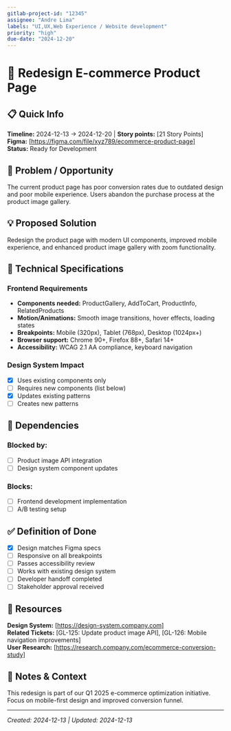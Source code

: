 ```yaml
---
gitlab-project-id: "12345"
assignee: "Andre Lima"
labels: "UI,UX,Web Experience / Website development"
priority: "high"
due-date: "2024-12-20"
---
```


# 🎨 Redesign E-commerce Product Page

## 📋 Quick Info
**Timeline:** 2024-12-13 → 2024-12-20 | **Story points:** [21 Story Points]  
**Figma:** [https://figma.com/file/xyz789/ecommerce-product-page]  
**Status:** Ready for Development  

## 🎯 Problem / Opportunity
The current product page has poor conversion rates due to outdated design and poor mobile experience. Users abandon the purchase process at the product image gallery.

## 💡 Proposed Solution
Redesign the product page with modern UI components, improved mobile experience, and enhanced product image gallery with zoom functionality.

## 🔧 Technical Specifications
### Frontend Requirements
- **Components needed:** ProductGallery, AddToCart, ProductInfo, RelatedProducts
- **Motion/Animations:** Smooth image transitions, hover effects, loading states
- **Breakpoints:** Mobile (320px), Tablet (768px), Desktop (1024px+)
- **Browser support:** Chrome 90+, Firefox 88+, Safari 14+
- **Accessibility:** WCAG 2.1 AA compliance, keyboard navigation

### Design System Impact
- [x] Uses existing components only
- [ ] Requires new components (list below)
- [x] Updates existing patterns
- [ ] Creates new patterns

## 🔗 Dependencies
### Blocked by:
- [ ] Product image API integration
- [ ] Design system component updates

### Blocks:
- [ ] Frontend development implementation
- [ ] A/B testing setup

## ✅ Definition of Done
- [x] Design matches Figma specs
- [ ] Responsive on all breakpoints
- [ ] Passes accessibility review
- [ ] Works with existing design system
- [ ] Developer handoff completed
- [ ] Stakeholder approval received

## 📎 Resources
**Design System:** [https://design-system.company.com]  
**Related Tickets:** [GL-125: Update product image API], [GL-126: Mobile navigation improvements]  
**User Research:** [https://research.company.com/ecommerce-conversion-study]  

## 💬 Notes & Context
This redesign is part of our Q1 2025 e-commerce optimization initiative. Focus on mobile-first design and improved conversion funnel.

---
*Created: 2024-12-13 | Updated: 2024-12-13*
